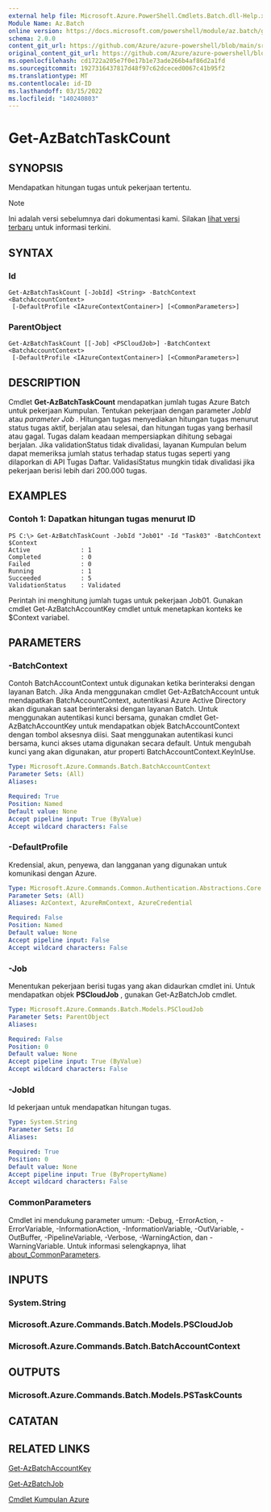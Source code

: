 ```yaml
---
external help file: Microsoft.Azure.PowerShell.Cmdlets.Batch.dll-Help.xml
Module Name: Az.Batch
online version: https://docs.microsoft.com/powershell/module/az.batch/get-azbatchtaskcount
schema: 2.0.0
content_git_url: https://github.com/Azure/azure-powershell/blob/main/src/Batch/Batch/help/Get-AzBatchTaskCount.md
original_content_git_url: https://github.com/Azure/azure-powershell/blob/main/src/Batch/Batch/help/Get-AzBatchTaskCount.md
ms.openlocfilehash: cd1722a205e7f0e17b1e73ade266b4af86d2a1fd
ms.sourcegitcommit: 1927316437817d48f97c62dceced0067c41b95f2
ms.translationtype: MT
ms.contentlocale: id-ID
ms.lasthandoff: 03/15/2022
ms.locfileid: "140240803"
---
```

# Get-AzBatchTaskCount

## SYNOPSIS
Mendapatkan hitungan tugas untuk pekerjaan tertentu.

> [!NOTE]
>Ini adalah versi sebelumnya dari dokumentasi kami. Silakan [lihat versi terbaru](/powershell/module/az.batch/get-azbatchtaskcount) untuk informasi terkini.

## SYNTAX

### Id
```
Get-AzBatchTaskCount [-JobId] <String> -BatchContext <BatchAccountContext>
 [-DefaultProfile <IAzureContextContainer>] [<CommonParameters>]
```

### ParentObject
```
Get-AzBatchTaskCount [[-Job] <PSCloudJob>] -BatchContext <BatchAccountContext>
 [-DefaultProfile <IAzureContextContainer>] [<CommonParameters>]
```

## DESCRIPTION
Cmdlet **Get-AzBatchTaskCount** mendapatkan jumlah tugas Azure Batch untuk pekerjaan Kumpulan.
Tentukan pekerjaan dengan parameter *JobId* atau *parameter Job* .
Hitungan tugas menyediakan hitungan tugas menurut status tugas aktif, berjalan atau selesai, dan hitungan tugas yang berhasil atau gagal. Tugas dalam keadaan mempersiapkan dihitung sebagai berjalan. Jika validationStatus tidak divalidasi, layanan Kumpulan belum dapat memeriksa jumlah status terhadap status tugas seperti yang dilaporkan di API Tugas Daftar. ValidasiStatus mungkin tidak divalidasi jika pekerjaan berisi lebih dari 200.000 tugas.

## EXAMPLES

### Contoh 1: Dapatkan hitungan tugas menurut ID
```
PS C:\> Get-AzBatchTaskCount -JobId "Job01" -Id "Task03" -BatchContext $Context
Active              : 1
Completed           : 0
Failed              : 0
Running             : 1
Succeeded           : 5
ValidationStatus    : Validated
```

Perintah ini menghitung jumlah tugas untuk pekerjaan Job01.
Gunakan cmdlet Get-AzBatchAccountKey cmdlet untuk menetapkan konteks ke $Context variabel.

## PARAMETERS

### -BatchContext
Contoh BatchAccountContext untuk digunakan ketika berinteraksi dengan layanan Batch.
Jika Anda menggunakan cmdlet Get-AzBatchAccount untuk mendapatkan BatchAccountContext, autentikasi Azure Active Directory akan digunakan saat berinteraksi dengan layanan Batch.
Untuk menggunakan autentikasi kunci bersama, gunakan cmdlet Get-AzBatchAccountKey untuk mendapatkan objek BatchAccountContext dengan tombol aksesnya diisi.
Saat menggunakan autentikasi kunci bersama, kunci akses utama digunakan secara default.
Untuk mengubah kunci yang akan digunakan, atur properti BatchAccountContext.KeyInUse.

```yaml
Type: Microsoft.Azure.Commands.Batch.BatchAccountContext
Parameter Sets: (All)
Aliases:

Required: True
Position: Named
Default value: None
Accept pipeline input: True (ByValue)
Accept wildcard characters: False
```

### -DefaultProfile
Kredensial, akun, penyewa, dan langganan yang digunakan untuk komunikasi dengan Azure.

```yaml
Type: Microsoft.Azure.Commands.Common.Authentication.Abstractions.Core.IAzureContextContainer
Parameter Sets: (All)
Aliases: AzContext, AzureRmContext, AzureCredential

Required: False
Position: Named
Default value: None
Accept pipeline input: False
Accept wildcard characters: False
```

### -Job
Menentukan pekerjaan berisi tugas yang akan didaurkan cmdlet ini.
Untuk mendapatkan objek **PSCloudJob** , gunakan Get-AzBatchJob cmdlet.

```yaml
Type: Microsoft.Azure.Commands.Batch.Models.PSCloudJob
Parameter Sets: ParentObject
Aliases:

Required: False
Position: 0
Default value: None
Accept pipeline input: True (ByValue)
Accept wildcard characters: False
```

### -JobId
Id pekerjaan untuk mendapatkan hitungan tugas.

```yaml
Type: System.String
Parameter Sets: Id
Aliases:

Required: True
Position: 0
Default value: None
Accept pipeline input: True (ByPropertyName)
Accept wildcard characters: False
```

### CommonParameters
Cmdlet ini mendukung parameter umum: -Debug, -ErrorAction, -ErrorVariable, -InformationAction, -InformationVariable, -OutVariable, -OutBuffer, -PipelineVariable, -Verbose, -WarningAction, dan -WarningVariable. Untuk informasi selengkapnya, lihat [about_CommonParameters](http://go.microsoft.com/fwlink/?LinkID=113216).

## INPUTS

### System.String

### Microsoft.Azure.Commands.Batch.Models.PSCloudJob

### Microsoft.Azure.Commands.Batch.BatchAccountContext

## OUTPUTS

### Microsoft.Azure.Commands.Batch.Models.PSTaskCounts

## CATATAN

## RELATED LINKS

[Get-AzBatchAccountKey](./Get-AzBatchAccountKey.md)

[Get-AzBatchJob](./Get-AzBatchJob.md)

[Cmdlet Kumpulan Azure](/powershell/module/Az.Batch/)
